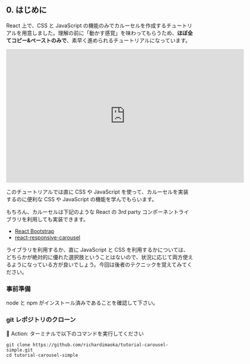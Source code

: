 ## 0. はじめに

React 上で、CSS と JavaScript の機能のみでカルーセルを作成するチュートリアルを用意しました。理解の前に「動かす感覚」を味わってもらうため、**ほぼ全てコピー&ペーストのみで**、素早く進められるチュートリアルになっています。

<iframe width="640" height="360" src="https://www.youtube.com/embed/ganTFTuqgwc" title="YouTube video player" frameborder="0" allow="accelerometer; autoplay; clipboard-write; encrypted-media; gyroscope; picture-in-picture" allowfullscreen></iframe>

このチュートリアルでは直に CSS や JavaScript を使って、カルーセルを実装するのに便利な CSS や JavaScript の機能を学んでもらいます。

もちろん、カルーセルは下記のような React の 3rd party コンポーネントライブラリを利用しても実装できます。

- [React Bootstrap](https://react-bootstrap.github.io/components/carousel/)
- [react-responsive-carousel](https://github.com/leandrowd/react-responsive-carousel)

ライブラリを利用するか、直に JavaScript と CSS を利用するかについては、どちらかが絶対的に優れた選択肢ということはないので、状況に応じて両方使えるようになっている方が良いでしょう。今回は後者のテクニックを覚えてみてください。

### 事前準備

node と npm がインストール済みであることを確認して下さい。

### git レポジトリのクローン

:large_orange_diamond: Action: ターミナルで以下のコマンドを実行してください

```terminal
git clone https://github.com/richardimaoka/tutorial-carousel-simple.git
cd tutorial-carousel-simple
```
